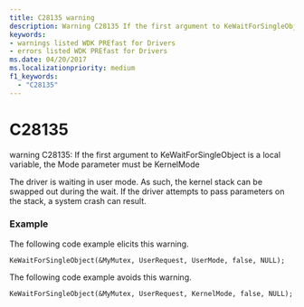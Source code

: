 ```yaml
---
title: C28135 warning
description: Warning C28135 If the first argument to KeWaitForSingleObject is a local variable, the Mode parameter must be KernelMode.
keywords:
- warnings listed WDK PREfast for Drivers
- errors listed WDK PREfast for Drivers
ms.date: 04/20/2017
ms.localizationpriority: medium
f1_keywords: 
  - "C28135"
---
```


# C28135


warning C28135: If the first argument to KeWaitForSingleObject is a local variable, the Mode parameter must be KernelMode

The driver is waiting in user mode. As such, the kernel stack can be swapped out during the wait. If the driver attempts to pass parameters on the stack, a system crash can result.

### <span id="example"></span><span id="EXAMPLE"></span>Example

The following code example elicits this warning.

```
KeWaitForSingleObject(&MyMutex, UserRequest, UserMode, false, NULL);
```

The following code example avoids this warning.

```
KeWaitForSingleObject(&MyMutex, UserRequest, KernelMode, false, NULL);
```

 

 





